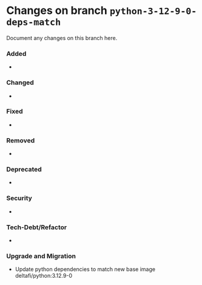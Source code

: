 # Changes on branch `python-3-12-9-0-deps-match`
Document any changes on this branch here.
### Added
- 

### Changed
- 

### Fixed
- 

### Removed
- 

### Deprecated
- 

### Security
- 

### Tech-Debt/Refactor
- 

### Upgrade and Migration
- Update python dependencies to match new base image deltafi/python:3.12.9-0
